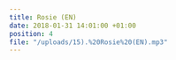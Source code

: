 ```yaml
---
title: Rosie (EN)
date: 2018-01-31 14:01:00 +01:00
position: 4
file: "/uploads/15).%20Rosie%20(EN).mp3"
---
```


